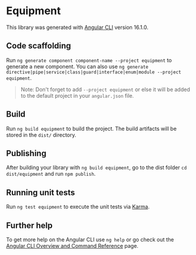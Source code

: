 # Equipment

This library was generated with [Angular CLI](https://github.com/angular/angular-cli) version 16.1.0.

## Code scaffolding

Run `ng generate component component-name --project equipment` to generate a new component. You can also use `ng generate directive|pipe|service|class|guard|interface|enum|module --project equipment`.
> Note: Don't forget to add `--project equipment` or else it will be added to the default project in your `angular.json` file. 

## Build

Run `ng build equipment` to build the project. The build artifacts will be stored in the `dist/` directory.

## Publishing

After building your library with `ng build equipment`, go to the dist folder `cd dist/equipment` and run `npm publish`.

## Running unit tests

Run `ng test equipment` to execute the unit tests via [Karma](https://karma-runner.github.io).

## Further help

To get more help on the Angular CLI use `ng help` or go check out the [Angular CLI Overview and Command Reference](https://angular.io/cli) page.
